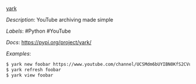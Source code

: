 [yark](https://github.com/Owez/yark)

*Description*: YouTube archiving made simple

*Labels*: #Python #YouTube

*Docs*: https://pypi.org/project/yark/

*Examples*:

```bash
$ yark new foobar https://www.youtube.com/channel/UCSMdm6bUYIBN0KfS2CVuEPA
$ yark refresh foobar
$ yark view foobar
```
